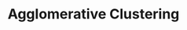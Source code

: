 ---
title: "Agglomerative Clustering"

categories: ['']

tags: ['Agglomerative', 'Clustering']

arabic: ['التكتل التراكمي', 'التجميع التجميعي']

publishers: ['معجم مصطلحات التعلم الآلي والتعلم العميق وعلم البيانات']

types: "word"

slug: ""
---
